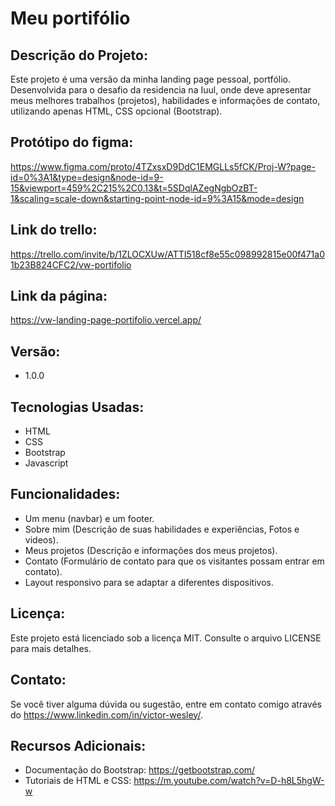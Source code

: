 # Meu portifólio

## Descrição do Projeto:

Este projeto é uma versão da minha landing page pessoal, portfólio. Desenvolvida para o desafio da residencia na Iuul, onde deve apresentar meus melhores trabalhos (projetos), habilidades e informações de contato, utilizando apenas HTML, CSS opcional (Bootstrap).

## Protótipo do figma: 
https://www.figma.com/proto/4TZxsxD9DdC1EMGLLs5fCK/Proj-W?page-id=0%3A1&type=design&node-id=9-15&viewport=459%2C215%2C0.13&t=5SDqlAZegNgbOzBT-1&scaling=scale-down&starting-point-node-id=9%3A15&mode=design

## Link do trello:
https://trello.com/invite/b/1ZLOCXUw/ATTI518cf8e55c098992815e00f471a01b23B824CFC2/vw-portifolio

## Link da página:
https://vw-landing-page-portifolio.vercel.app/

## Versão:
- 1.0.0

## Tecnologias Usadas:

- HTML
- CSS
- Bootstrap
- Javascript

## Funcionalidades:

- Um menu (navbar) e um footer.
- Sobre mim (Descrição de suas habilidades e experiências, Fotos e videos).
- Meus projetos (Descrição e informações dos meus projetos).
- Contato (Formulário de contato para que os visitantes possam entrar em contato).
- Layout responsivo para se adaptar a diferentes dispositivos.

## Licença:

Este projeto está licenciado sob a licença MIT. Consulte o arquivo LICENSE para mais detalhes.

## Contato:

Se você tiver alguma dúvida ou sugestão, entre em contato comigo através do https://www.linkedin.com/in/victor-wesley/.

## Recursos Adicionais:

- Documentação do Bootstrap: https://getbootstrap.com/
- Tutoriais de HTML e CSS: https://m.youtube.com/watch?v=D-h8L5hgW-w
